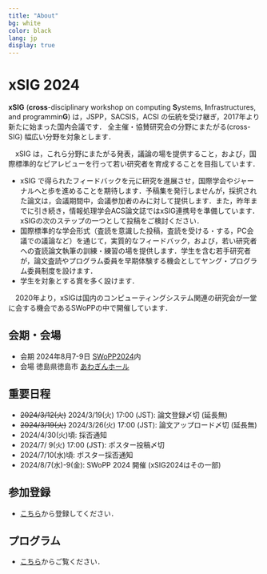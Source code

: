 ```yaml
---
title: "About"
bg: white
color: black
lang: jp
display: true
---
```


# xSIG 2024

**xSIG** (**cross**-disciplinary workshop on computing **S**ystems, **I**nfrastructures, and programmin**G**) は，JSPP，SACSIS，ACSI の伝統を受け継ぎ，2017年より新たに始まった国内会議です．
全主催・協賛研究会の分野にまたがる(cross-SIG) 幅広い分野を対象とします．

　xSIG は，これら分野にまたがる発表，議論の場を提供すること，および，国際標準的なピアレビューを行って若い研究者を育成することを目指しています．

- xSIG で得られたフィードバックを元に研究を進展させ，国際学会やジャーナルへと歩を進めることを期待します．予稿集を発行しませんが，採択された論文は，会議期間中，会議参加者のみに対して提供します．また，昨年までに引き続き，情報処理学会ACS論文誌ではxSIG連携号を準備しています．xSIGの次のステップの一つとして投稿をご検討ください．
- 国際標準的な学会形式（査読を意識した投稿，査読を受ける・する，PC会議での議論など）を通じて，実質的なフィードバック，および，若い研究者への査読論文執筆の訓練・練習の場を提供します．学生を含む若手研究者が，論文査読やプログラム委員を早期体験する機会としてヤング・プログラム委員制度を設けます．
- 学生を対象とする賞を多く設けます．

　2020年より，xSIGは国内のコンピューティングシステム関連の研究会が一堂に会する機会であるSWoPPの中で開催しています．


## 会期・会場

- 会期 2024年8月7-9日 [SWoPP2024](https://sites.google.com/site/swoppweb/)内
- 会場 徳島県徳島市  [あわぎんホール](https://kyoubun.or.jp/)


## 重要日程
- ~~2024/3/12(火)~~ 2024/3/19(火) 17:00 (JST): 論文登録〆切 (延長無)
- ~~2024/3/19(火)~~ 2024/3/26(火) 17:00 (JST): 論文アップロード〆切 (延長無)
- 2024/4/30(火)頃: 採否通知
- 2024/7/ 9(火) 17:00 (JST): ポスター投稿〆切
- 2024/7/10(水)頃: ポスター採否通知
- 2024/8/7(水)-9(金): SWoPP 2024 開催 (xSIG2024はその一部)


## 参加登録

- [こちら](https://docs.google.com/forms/d/1g6VxlOd9VxOufEfA0PbWvwvsNdh17tkOBviylWGratM/viewform?ts=661e025f)から登録してください．

## プログラム
- [こちら](https://swopp.github.io/2024/program/)からご覧ください．


